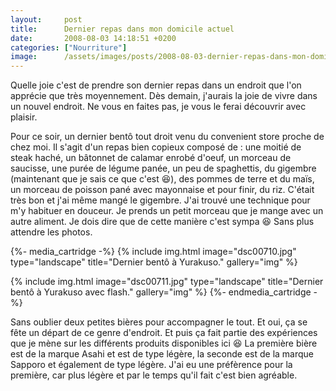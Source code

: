 ```yaml
---
layout:     post
title:      Dernier repas dans mon domicile actuel
date:       2008-08-03 14:18:51 +0200
categories: ["Nourriture"]
image:      /assets/images/posts/2008-08-03-dernier-repas-dans-mon-domicile-actuel/dsc00711.jpg
---
```


Quelle joie c'est de prendre son dernier repas dans un endroit que l'on apprécie que très moyennement. Dès demain,
j'aurais la joie de vivre dans un nouvel endroit. Ne vous en faites pas, je vous le ferai découvrir avec plaisir.

<!--more-->

Pour ce soir, un dernier bentô tout droit venu du convenient store proche de chez moi. Il s'agit d'un repas bien
copieux composé de : une moitié de steak haché, un bâtonnet de calamar enrobé d'oeuf, un morceau de saucisse, une
purée de légume panée, un peu de spaghettis, du gigembre (maintenant que je sais ce que c'est :laughing:), des pommes de
terre et du maïs, un morceau de poisson pané avec mayonnaise et pour finir, du riz. C'était très bon et j'ai même
mangé le gigembre. J'ai trouvé une technique pour m'y habituer en douceur. Je prends un petit morceau que je mange
avec un autre aliment. Je dois dire que de cette manière c'est sympa :laughing: Sans plus attendre les photos.

{%- media_cartridge -%}
{% include img.html
    image="dsc00710.jpg"
    type="landscape"
    title="Dernier bentô à Yurakuso."
    gallery="img"
%}

{% include img.html
    image="dsc00711.jpg"
    type="landscape"
    title="Dernier bentô à Yurakuso avec flash."
    gallery="img"
%}
{%- endmedia_cartridge -%}

Sans oublier deux petites bières pour accompagner le tout. Et oui, ça se fête un départ de ce genre d'endroit. Et
puis ça fait partie des expériences que je mène sur les différents produits disponibles ici :laughing: La première bière
est de la marque Asahi et est de type légère, la seconde est de la marque Sapporo et également de type légère. J'ai
eu une préfèrence pour la première, car plus légère et par le temps qu'il fait c'est bien agréable.